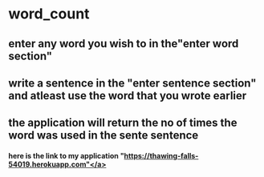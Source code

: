 # word_count
## enter any word you wish to in the"enter word section"
## write a sentence in the "enter sentence section" and atleast use the word that you wrote earlier
## the application will return the no of times the word was used in the sente sentence
 #### here is the link to my application <a><href>"https://thawing-falls-54019.herokuapp.com"</a>
